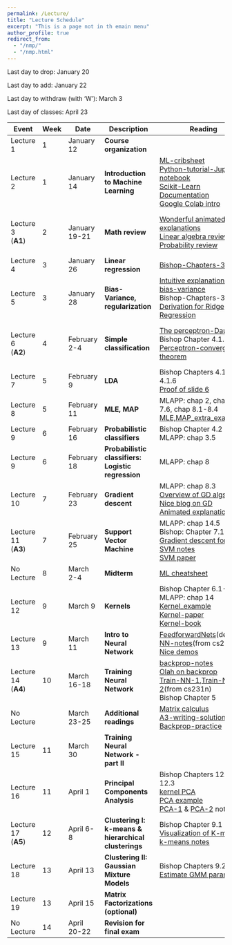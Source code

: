```yaml
---
permalink: /Lecture/
title: "Lecture Schedule"
excerpt: "This is a page not in th emain menu"
author_profile: true
redirect_from: 
  - "/nmp/"
  - "/nmp.html"
---
```


Last day to drop:  January 20

Last day to add:  January 22

Last day to withdraw (with ‘W’): March 3

Last day of classes: April 23

| Event      |  Week | Date        |            Description                                       |  Reading           |  Slides  |  Recordings  |
| --------     | ------|------------ | -----------------------------------------------------------|--------------------|----------|--------------|
| Lecture 1    |   1   |January 12    | **Course organization**                       |                    | [course organization](https://drive.google.com/file/d/1GXF_hBx1u0_xKZ370D9ylRdq5nmie_uY/view?usp=sharing)    |              |
| Lecture 2    |   1   |January 14    | **Introduction to  Machine Learning**         | [ML-cribsheet](https://drive.google.com/file/d/1ltGQSuoj5PnoYePg4S0WdzwgC1ub_Hji/view?usp=sharing)<br> [Python-tutorial-Jupyter notebook](https://drive.google.com/file/d/1veOv8Rtqwvq04H0yMRTJBCcQ8UhNpvFc/view?usp=sharing) <br>[Scikit-Learn Documentation](https://scikit-learn.org/stable/index.html) <br>[Google Colab intro](https://colab.research.google.com/notebooks/welcome.ipynb)         | [Lecture slide](https://drive.google.com/file/d/1Vo7VHXoqLYOW-GPmjNp7RVMye5cxFoLk/view?usp=sharing)      |  [Video](https://youtu.be/gIjcgUhtpkI)            |
| Lecture 3<br>(**A1**)    |   2   |January 19-21 | **Math review**                   | [Wonderful animated explanations](https://www.3blue1brown.com/essence-of-linear-algebra-page)<br>[Linear algebra review](https://drive.google.com/file/d/1yDlYpuv4XShqL96LqB_Un5n8UTbWZIeh/view?usp=sharing)<br>[Probability review](https://drive.google.com/file/d/1MtFT9Ra5cdEw5TA6FN6UzuKeOjZp0OKM/view?usp=sharing)           |  [Lecture slide](https://drive.google.com/file/d/11eVI_4OMR_enuPq70-_fbX2qcMe25cFD/view?usp=sharing)      |  [Video-part 1](https://youtu.be/4Rx8YFcwMlM) <br>[Video-part 2](https://youtu.be/IjsEmM-MzxQ)  <br>[Tutorial 1](https://drive.google.com/file/d/1iz0BYnwdI71Qi-v8aFz-7fFs3KKGf9-b/view?usp=sharing)         |
| Lecture 4    |   3   |January 26    | **Linear regression**                  | [Bishop-Chapters-3.1-3.3](https://drive.google.com/file/d/1s952CT8tQsyrqptBZVrcxAydthN9S-fu/view?usp=sharing)   |  [Lecture slide](https://drive.google.com/file/d/1plZwPn8ln38eT_VQASQzPbMBxrvqD5kG/view?usp=sharing)     | [Video](https://youtu.be/Oy3_Lwjvdlc)             |
| Lecture 5    |   3   |January 28    | **Bias-Variance, regularization**                 | [Intuitive explanation of bias-variance](http://scott.fortmann-roe.com/docs/BiasVariance.html)<br>Bishop-Chapters-3.1-3.3 <br>[Derivation for Ridge Regression](https://drive.google.com/file/d/1PtIw7wbHNqRzHhbf1DfbxGP_weqIlMM2/view?usp=sharing)            | [Lecture slide](https://drive.google.com/file/d/116nwTop6NNGMTdUxDDvXfBAqOR738hkl/view?usp=sharing)      | [Video](https://youtu.be/NFGPbLZ6nVU) <br>[Tutorial 2](https://drive.google.com/file/d/1bxReYD-CyhXgFMN7t6JUKVEam9wf8zOH/view?usp=sharing)          |
| Lecture 6<br>(**A2**)    |   4   |February 2-4  | **Simple classification**           |  [The perceptron-Daume](https://drive.google.com/file/d/18FQ9tXjdGaYybwS5zHStUtLhW8JsDehV/view?usp=sharing)<br> Bishop Chapter 4.1.7 <br>[Perceptron-convergence-theorem](https://drive.google.com/file/d/1xZSVg-3fPzOx-LGtY99jmNKUOrGwOhEW/view?usp=sharing)   |  [Lecture slide-part1](https://drive.google.com/file/d/11Se9r3S84qG2h3q5IJIpFYr2SJqmNSU3/view?usp=sharing) <br>[Lecture slide-part2](https://drive.google.com/file/d/1x8ht8Gh4RtGEdZ7a1P-vwgDXNsxnMg4c/view?usp=sharing)   |  [Video-part1](https://youtu.be/yU-mBm-YO7s) <br> [Video-part2](https://youtu.be/ZF1LShMDzAY) <br>[Tutorial 3](https://drive.google.com/file/d/1t9PohNDVp5vmoLeswcaCFWNhAkFTys0-/view?usp=sharing)     |
| Lecture 7    |   5   |February 9    |   **LDA**                  |  Bishop Chapters 4.1.4-4.1.6 <br>[Proof of slide 6](https://drive.google.com/file/d/199EdUmNoM8Y8vhAA1PGIbZX_1HBVetqS/view?usp=sharing)           | [Lecture slide](https://drive.google.com/file/d/1MCGHRI5o1Hl6BvCn-RBqOExIfYvDM0_B/view?usp=sharing)         |  [Video](https://youtu.be/O1oyeTxFC_Q)         |
| Lecture 8   |   5   |February 11    |   **MLE, MAP**                    | MLAPP: chap 2, chap 7.1-7.6, chap 8.1-8.4 <br>[MLE,MAP_extra_example](https://drive.google.com/file/d/1k6q5zM7YHaJQHjmgCm5h0QxtSFo_dklj/view?usp=sharing)    | [Lecture slide](https://drive.google.com/file/d/1BOvcsREJe-0NhoyfgAAP6zN3nc03xTi_/view?usp=sharing)         |  [Video](https://youtu.be/4RcgAKKZAOA) <br>[Tutorial 4](https://drive.google.com/file/d/1VFeAl-0q_BKoq9aOJul9xThoIYWe0kHa/view?usp=sharing)         |
| Lecture 9   |   6   |February 16    |   **Probabilistic classifiers**                    |  Bishop Chapter 4.2 <br>MLAPP: chap 3.5                  |  [Lecture slide](https://drive.google.com/file/d/1Cz9uV962uerF4fwNNsLOJzdFQGZ0B98d/view?usp=sharing)       | [Video](https://youtu.be/5Hr4SeSVRyE)           |
| Lecture 9   |   6   |February 18    |   **Probabilistic classifiers: Logistic regression**        |  MLAPP: chap 8              | [Lecture slide](https://drive.google.com/file/d/1LGso3sotjd819ZvVRXvnnLG3EdFn4cXW/view?usp=sharing)       | [Video](https://youtu.be/ms9GCURfz1M) <br>[Tutorial 5](https://drive.google.com/file/d/1klosB9PPQNw0RH1O4MoMNVWod-DBf3VF/view?usp=sharing)|
| Lecture 10  |   7   |February 23    |   **Gradient descent**            |  MLAPP: chap 8.3 <br>[Overview of GD algs](https://drive.google.com/file/d/1xRDom06hS7FvMMLhdFwwqZu8CX-6P9E5/view?usp=sharing) <br>[Nice blog on GD](https://ruder.io/optimizing-gradient-descent/index.html) <br>[Animated explanation](https://youtu.be/IHZwWFHWa-w)       |  [Lecture slide](https://drive.google.com/file/d/1sf6WEJ0szqNWzglJEojFJuzvAxsnC0Pw/view?usp=sharing)        |  [Video](https://youtu.be/cfVOxyhxf10)     |
| Lecture 11<br>(**A3**)   |   7   |February 25    |   **Support Vector Machine**          |   MLAPP: chap 14.5  <br> Bishop: Chapter 7.1 <br>[Gradient descent for ML](https://drive.google.com/file/d/1qeHizY8sZ3yrto6s065qfcmGJ6s95h7W/view?usp=sharing) <br>[SVM notes](https://www.cs.cornell.edu/courses/cs4780/2018fa/lectures/lecturenote09.html) <br>[SVM paper](https://drive.google.com/file/d/1lbI1BH9HWeqJS5FTFj1PVTqTzVBOqsUI/view?usp=sharing) | [Lecture slide](https://drive.google.com/file/d/1aXdh9BU_bKEN8AgtwWhaftRCTVKtFxEJ/view?usp=sharing)       |  [Video](https://youtu.be/s12PEXeWLQQ)  <br>[Tutorial 6](https://drive.google.com/file/d/1mYZs2yY7U45iIXsR_KtKceA_2bdOcw8h/view?usp=sharing)          |
| No Lecture   |   8   |March 2-4    | **Midterm**                      |  [ML cheatsheet](https://stanford.edu/~shervine/teaching/cs-229/cheatsheet-machine-learning-tips-and-tricks)                  |          |              |
| Lecture 12   |   9   |March 9    |     **Kernels**      |   Bishop Chapter 6.1-2 <br> MLAPP: chap 14 <br> [Kernel_example](https://drive.google.com/file/d/1yAp-JK0rBR60ZxnwjAPQ_oPyb2ozwPhs/view?usp=sharing) <br>[Kernel-paper](https://drive.google.com/file/d/1QL2UANVPWZwBxrUolwEhJBeQs37BP0W5/view?usp=sharing) <br>[Kernel-book](https://drive.google.com/file/d/14K-2sYYx4K958dicNLXIa9SyF-2aUh_u/view?usp=sharing)        |  [Lecture slide](https://drive.google.com/file/d/1Rcyaecdv3GFeorqZJDVV0z9iaSDl-b4H/view?usp=sharing)   |  [Video](https://youtu.be/Am6J7Dv0KsE)     |
| Lecture 13   |   9   |March 11    |   **Intro to Neural Network**  | [FeedforwardNets](https://www.deeplearningbook.org/contents/mlp.html)(detailed) <br> [NN-notes](https://cs231n.github.io/neural-networks-1/)(from cs231n) <br>[Nice demos](https://cs.stanford.edu/people/karpathy/convnetjs/) | [Lecture slide](https://drive.google.com/file/d/1cHpfMliMAFmKarGZOmyHHMKhzXNLEU8v/view?usp=sharing)   |  [Video](https://youtu.be/7T6P88BIc6U)  <br>[Midterm review](https://drive.google.com/file/d/1-F3ohVZD9ABahVmm5wDbkrLn785IuGmN/view?usp=sharing)   |
| Lecture 14<br>(**A4**)   |   10  |March 16-18    |  **Training Neural Network**      | [backprop-notes](https://cs231n.github.io/optimization-2/) <br>[Olah on backprop](http://colah.github.io/posts/2015-08-Backprop/) <br> [Train-NN-1](https://cs231n.github.io/neural-networks-2/),[Train-NN-2](https://cs231n.github.io/neural-networks-3/)(from cs231n) <br>  Bishop Chapter 5  |  [Lecture slide](https://drive.google.com/file/d/1Yc4xBIXPqSPFn4yRYigyYgGPEKIjR2tA/view?usp=sharing)   |  [Video](https://youtu.be/1aU3eobzuq4) <br>[Tutorial 7](https://drive.google.com/file/d/1AI0zv-MjtumkM4ZrKnF8W0wvmjMU0yj0/view?usp=sharing)   |
| No Lecture   |       |March 23-25   |    **Additional readings**               | [Matrix calculus](https://drive.google.com/drive/folders/1333Nyf4ch13JF2EP5c1CjV7eqcYPEuxl?usp=sharing) <br> [A3-writing-solution](https://drive.google.com/file/d/1yI3itYhVueS_iE-9vppZePc0FkJtkw_h/view?usp=sharing) <br> [Backprop-practice](https://drive.google.com/file/d/18QoGY2v1vx-zctd2yq9vMYn9i5dqNj26/view?usp=sharing)         |          |              |
| Lecture 15   |   11  |March 30 |    **Training Neural Network - part II**                  |          | [Lecture slide](https://drive.google.com/file/d/1xAIO6C2YtozibELAdrxthm1YkZ4J7DhG/view?usp=sharing)         | [Video](https://youtu.be/OhyIR174IPw) <br>[Tutorial 8](https://drive.google.com/file/d/1kXvlY0H4wHe80XfhAOzLuPEPciBdRhLi/view?usp=sharing)         |
| Lecture 16   |   11  |April 1  |    **Principal Components Analysis**   | Bishop Chapters 12.1, 12.3 <br>  [kernel PCA](https://drive.google.com/file/d/1-61CrswoeT-RFkKg1nFopRfkZTOE61EN/view?usp=sharing) <br> [PCA example](https://drive.google.com/file/d/16c094HG9KT0_1saOMht3HihoO_ObOQPx/view?usp=sharing)  <br>[PCA-1](https://drive.google.com/file/d/1G4xVRmwGSNTXxIDcoM7Bn47EK_9QJkt6/view?usp=sharing) & [PCA-2](https://drive.google.com/file/d/1NxpzJf2WIELADuDyDO3Qzg2xQvHpGhaX/view?usp=sharing) notes     |  [Lecture slide](https://drive.google.com/file/d/1vh3V8gvUFutozA9p4jZQK_VunUKCDl83/view?usp=sharing)        |  [Video](https://youtu.be/ggoePgQZOKo) |
| Lecture 17<br>(**A5**)   |   12   |April 6-8  |   **Clustering I: k-means & hierarchical clusterings**   |  Bishop Chapter 9.1 <br>[Visualization of K-means](https://www.naftaliharris.com/blog/visualizing-k-means-clustering/) <br>[k-means notes](https://drive.google.com/file/d/1_IuuIM7sRi_vAYB1TZz_R3l5kkm0FjDv/view?usp=sharing) | [Lecture slide](https://drive.google.com/file/d/1F32hutMbojal7pxgXQxd3seh-ZZy0njj/view?usp=sharing)        |   [Video](https://youtu.be/1PLl9b8wMEU) <br> [Tutorial 9](https://drive.google.com/file/d/1jTpt43yv9u9s07IUDXPtTUw9zNz5YObw/view?usp=sharing)     |
| Lecture 18   |   13   |April 13    |   **Clustering II: Gaussian Mixture Models**      | Bishop Chapters 9.2-4  <br>[Estimate GMM parameters](https://drive.google.com/file/d/15BADDf5oyzRepGiEKiLI9zqftSmnJ0Ep/view?usp=sharing)     |  [Lecture slides](https://drive.google.com/file/d/1ftQipU-d-kZqpPfowER9iNMUj2fbcBje/view?usp=sharing)        |              |
| Lecture 19   |   13   |April 15    |   **Matrix Factorizations (optional)**                    |                    |          |              |
| No Lecture    |   14   |April 20-22    |  **Revision for final exam**                     |                    |          |              |
